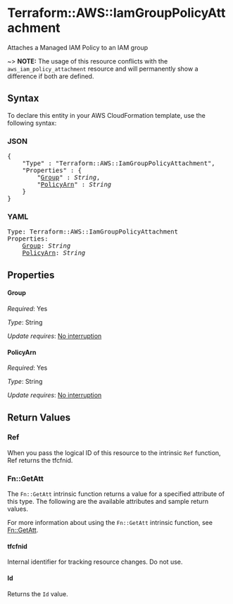 # Terraform::AWS::IamGroupPolicyAttachment

Attaches a Managed IAM Policy to an IAM group

~> **NOTE:** The usage of this resource conflicts with the `aws_iam_policy_attachment` resource and will permanently show a difference if both are defined.

## Syntax

To declare this entity in your AWS CloudFormation template, use the following syntax:

### JSON

<pre>
{
    "Type" : "Terraform::AWS::IamGroupPolicyAttachment",
    "Properties" : {
        "<a href="#group" title="Group">Group</a>" : <i>String</i>,
        "<a href="#policyarn" title="PolicyArn">PolicyArn</a>" : <i>String</i>
    }
}
</pre>

### YAML

<pre>
Type: Terraform::AWS::IamGroupPolicyAttachment
Properties:
    <a href="#group" title="Group">Group</a>: <i>String</i>
    <a href="#policyarn" title="PolicyArn">PolicyArn</a>: <i>String</i>
</pre>

## Properties

#### Group

_Required_: Yes

_Type_: String

_Update requires_: [No interruption](https://docs.aws.amazon.com/AWSCloudFormation/latest/UserGuide/using-cfn-updating-stacks-update-behaviors.html#update-no-interrupt)

#### PolicyArn

_Required_: Yes

_Type_: String

_Update requires_: [No interruption](https://docs.aws.amazon.com/AWSCloudFormation/latest/UserGuide/using-cfn-updating-stacks-update-behaviors.html#update-no-interrupt)

## Return Values

### Ref

When you pass the logical ID of this resource to the intrinsic `Ref` function, Ref returns the tfcfnid.

### Fn::GetAtt

The `Fn::GetAtt` intrinsic function returns a value for a specified attribute of this type. The following are the available attributes and sample return values.

For more information about using the `Fn::GetAtt` intrinsic function, see [Fn::GetAtt](https://docs.aws.amazon.com/AWSCloudFormation/latest/UserGuide/intrinsic-function-reference-getatt.html).

#### tfcfnid

Internal identifier for tracking resource changes. Do not use.

#### Id

Returns the <code>Id</code> value.

